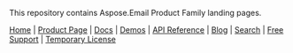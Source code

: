 This repository contains Aspose.Email Product Family landing pages.

[Home](https://www.aspose.com/) | [Product Page](https://products.aspose.com/email/) | [Docs](https://docs.aspose.com/email/) | [Demos](https://products.aspose.app/email/family) | [API Reference](https://apireference.aspose.com/email) | [Blog](https://blog.aspose.com/category/email/) | [Search](https://search.aspose.com/) | [Free Support](https://forum.aspose.com/c/email) |  [Temporary License](https://purchase.aspose.com/temporary-license)

